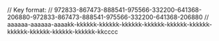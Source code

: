 // Key format:
// 972833-867473-888541-975566-332200-641368-206880-972833-867473-888541-975566-332200-641368-206880
// aaaaaa-aaaaaa-aaaakk-kkkkkk-kkkkkk-kkkkkk-kkkkkk-kkkkkk-kkkkkk-kkkkkk-kkkkkk-kkkkkk-kkkkkk-kkcccc
